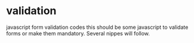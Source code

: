 # validation
javascript form validation codes
this should be some javascript to validate forms or make them mandatory.
Several nippes will follow.
